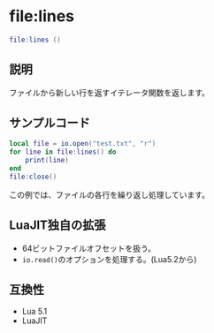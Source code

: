 # file:lines

```lua
file:lines ()
```

## 説明

ファイルから新しい行を返すイテレータ関数を返します。

## サンプルコード

```lua
local file = io.open("test.txt", "r")
for line in file:lines() do
    print(line)
end
file:close()
```

この例では、ファイルの各行を繰り返し処理しています。

## LuaJIT独自の拡張

- 64ビットファイルオフセットを扱う。
- `io.read()`のオプションを処理する。(Lua5.2から)

## 互換性

- Lua 5.1
- LuaJIT